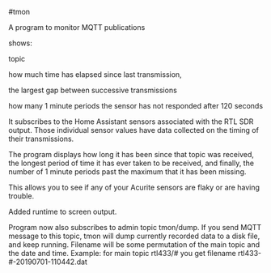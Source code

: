 #tmon

A program to monitor MQTT publications

shows:

topic

how much time has elapsed since last transmission,

the largest gap between successive transmissions

how many 1 minute periods the sensor has not responded after 120 seconds

It subscribes to the Home Assistant sensors associated with the RTL SDR output. Those individual sensor values have data collected on the timing of their transmissions.

The program displays how long it has been since that topic was received, the longest period of time it has ever taken to be received, and finally, the number of 1 minute periods past the maximum that it has been missing.

This allows you to see if any of your Acurite sensors are flaky or are having trouble.

Added runtime to screen output.

Program now also subscribes to admin topic tmon/dump. If you send MQTT message to this topic, tmon will dump currently recorded data to a disk file, and keep running. Filename will be some permutation of the main topic and the date and time.
Example: for main topic rtl433/# you get filename rtl433-#-20190701-110442.dat
